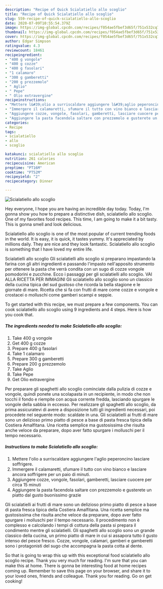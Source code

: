 ```yaml
---
description: "Recipe of Quick Scialatiello allo scoglio"
title: "Recipe of Quick Scialatiello allo scoglio"
slug: 559-recipe-of-quick-scialatiello-allo-scoglio
date: 2020-07-09T10:55:54.379Z
image: https://img-global.cpcdn.com/recipes/f054ae5fbef3d65f/751x532cq70/scialatiello-allo-scoglio-recipe-main-photo.jpg
thumbnail: https://img-global.cpcdn.com/recipes/f054ae5fbef3d65f/751x532cq70/scialatiello-allo-scoglio-recipe-main-photo.jpg
cover: https://img-global.cpcdn.com/recipes/f054ae5fbef3d65f/751x532cq70/scialatiello-allo-scoglio-recipe-main-photo.jpg
author: Edgar Simpson
ratingvalue: 4.3
reviewcount: 18461
recipeingredient:
- "400 g vongole"
- "400 g cozze"
- "400 g fasolari"
- "1 calamaro"
- "300 g gamberetti"
- "200 g prezzemolo"
- " Aglio"
- " Pepe"
- " Olio extravergine"
recipeinstructions:
- "Mettere l&#39;olio a surriscaldare aggiungere l&#39;aglio peperoncino lasciare soffrigere."
- "Immergere il calamaretti, sfumare il tutto con vino bianco e lasciare ancora soffrigere per un paio di minuti."
- "Aggiungere cozze, vongole, fasolari, gamberetti, lasciare cuocere per circa 15 minuti"
- "Aggiungere la pasta facendola saltare con prezzemolo e gusterete un piatto dal gusto buonissimo grazie"
categories:
- Recipe
tags:
- scialatiello
- allo
- scoglio

katakunci: scialatiello allo scoglio 
nutrition: 261 calories
recipecuisine: American
preptime: "PT16M"
cooktime: "PT52M"
recipeyield: "2"
recipecategory: Dinner

---
```



![Scialatiello allo scoglio](https://img-global.cpcdn.com/recipes/f054ae5fbef3d65f/751x532cq70/scialatiello-allo-scoglio-recipe-main-photo.jpg)

Hey everyone, I hope you are having an incredible day today. Today, I'm gonna show you how to prepare a distinctive dish, scialatiello allo scoglio. One of my favorites food recipes. This time, I am going to make it a bit tasty. This is gonna smell and look delicious.

Scialatiello allo scoglio is one of the most popular of current trending foods in the world. It is easy, it is quick, it tastes yummy. It's appreciated by millions daily. They are nice and they look fantastic. Scialatiello allo scoglio is something that I have loved my entire life.

Scialatielli allo scoglio Gli scialatielli allo scoglio si preparano impastando la farina con gli altri ingredienti e passando l&#39;impasto nell&#39;apposito strumento per ottenere la pasta che verrà condita con un sugo di cozze vongole pomodorini e zucchine. Ecco i passaggi per gli scialatielli allo scoglio. VAI ALLA RICETTA PER IMMAGINI Gli scialatiello allo scoglio sono un classico della cucina tipica del sud gustoso che ricorda la bella stagione e le giornate di mare. Ricetta che si fa con frutti di mare come cozze e vongole e crostacei o molluschi come gamberi scampi e seppie.


To get started with this recipe, we must prepare a few components. You can cook scialatiello allo scoglio using 9 ingredients and 4 steps. Here is how you cook that.

<!--inarticleads1-->

##### The ingredients needed to make Scialatiello allo scoglio:

1. Take 400 g vongole
1. Get 400 g cozze
1. Prepare 400 g fasolari
1. Take 1 calamaro
1. Prepare 300 g gamberetti
1. Prepare 200 g prezzemolo
1. Take  Aglio
1. Take  Pepe
1. Get  Olio extravergine


Per preparare gli spaghetti allo scoglio cominciate dalla pulizia di cozze e vongole, quindi ponete una scolapasta in un recipiente, in modo che non tocchi il fondo e riempite con acqua corrente fredda, lasciando spurgare le vongole della sabbia in eccesso. Per realizzare gli spaghetti allo scoglio, da prima assicuratevi di avere a disposizione tutti gli ingredienti necessari, poi procedete nel seguente modo: scaldate in una. Gli scialatielli ai frutti di mare sono un delizioso primo piatto di pesce a base di pasta fresca tipica della Costiera Amalfitana. Una ricetta semplice ma gustosissima che risulta anche veloce da preparare, dopo aver fatto spurgare i molluschi per il tempo necessario. 

<!--inarticleads2-->

##### Instructions to make Scialatiello allo scoglio:

1. Mettere l&#39;olio a surriscaldare aggiungere l&#39;aglio peperoncino lasciare soffrigere.
1. Immergere il calamaretti, sfumare il tutto con vino bianco e lasciare ancora soffrigere per un paio di minuti.
1. Aggiungere cozze, vongole, fasolari, gamberetti, lasciare cuocere per circa 15 minuti
1. Aggiungere la pasta facendola saltare con prezzemolo e gusterete un piatto dal gusto buonissimo grazie


Gli scialatielli ai frutti di mare sono un delizioso primo piatto di pesce a base di pasta fresca tipica della Costiera Amalfitana. Una ricetta semplice ma gustosissima che risulta anche veloce da preparare, dopo aver fatto spurgare i molluschi per il tempo necessario. Il procedimento non è complesso e calcolando i tempi di cottura della pasta si prepara il condimento mentre gli scialatielli. Gli spaghetti allo scoglio sono un grande classico della cucina, un primo piatto di mare in cui si assapora tutto il gusto intenso del pesce fresco. Cozze, vongole, calamari, gamberi e gamberetti sono i protagonisti del sugo che accompagna la pasta cotta al dente. 

So that is going to wrap this up with this exceptional food scialatiello allo scoglio recipe. Thank you very much for reading. I'm sure that you can make this at home. There is gonna be interesting food at home recipes coming up. Remember to save this page on your browser, and share it to your loved ones, friends and colleague. Thank you for reading. Go on get cooking!
